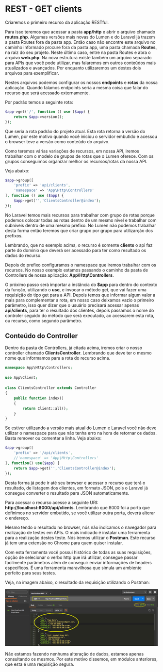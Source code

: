 # REST - GET clients

Criaremos o primeiro recurso da aplicação RESTful.

Para isso teremos que acessar a pasta **app/http** e abrir o arquivo chamado **routes.php**. Algumas versões mais novas do Lumen e do Laravel já trazem a pasta Routes fora da pasta app. Então caso não encontre este arquivo no caminho informado procure fora da pasta app, uma pasta chamada **Routes**, na raiz do seu projeto. Neste último caso, entre na pasta Routes e abra o arquivo **web.php**. Na nova estrutura existe também um arquivo separado para APIs que você pode utilizar, mas falaremos em outros conteúdos mais atualizados e avançados. Por enquanto utilizaremos um destes dois arquivos para exemplificar.

Nestes arquivos podemos configurar os nossos **endpoints** e **rotas** da nossa aplicação. Quando falamos endpoints seria a mesma coisa que falar do recurso que será acessado externamente.

Por padrão temos a seguinte rota:

```php
$app->get('/', function () use ($app) {
    return $app->version();
});
```

Que seria a rota padrão do projeto atual. Esta rota retorna a versão do Lumen, por este motivo quando você iniciou o servidor embutido e acessou o browser teve a versão como conteúdo do arquivo.

Como teremos várias variações de recursos, em nossa API, iremos trabalhar com o modelo de grupos de rotas que o Lumen oferece. Com os grupos conseguimos organizar melhor os recursos/rotas da nossa API.

Veja abaixo:

```php
$app->group([
    'prefix' => 'api/clients',
    'namespace' => 'App\Http\Controllers'
], function () use ($app) {
    $app->get('','ClientsController@index');
});
```

No Laravel temos mais recursos para trabalhar com grupo de rotas porque podemos colocar todas as rotas dentro de um mesmo nível e trabalhar com subníveis dentro de uma mesmo prefixo. No Lumen não podemos trabalhar desta forma então teremos que criar grupo por grupo para utilizarção dos prefixos.

Lembrando, que no exemplo acima, o recurso é somente **clients** o api faz parte do domínio que deverá ser acessado para ter como resultado os dados do recurso.

Depois do prefixo configuramos o namespace que iremos trabalhar com os recursos. No nosso exemplo estamos passando o caminho da pasta de Controllers de nossa aplicação: **App\Http\Controllers**.

O próximo passo será importar a instância do **$app** para dentro do contexto da função, utilizando o **use**, e invocar o método get, que vai fazer uma requisição do tipo get para a API. Depois temos que informar algum valor a mais para complementar a rota, em nosso caso deixamos vazio o primeiro parâmetro, isso quer dizer que o usuário precisará acessar apenas **api/clients**, para ter o resultado dos clientes, depois passamos o nome do controler seguido do método que será executado, ao acessarem esta rota, ou recurso, como segundo parâmetro.

## Conteúdo do Controller

Dentro da pasta de Controllers, já citada acima, iremos criar o nosso controller chamado **ClientsController**. Lembrando que deve ter o mesmo nome que informamos para a rota do recurso acima.

```php
namespace App\Http\Controllers;

use App\Client;

class ClientsController extends Controller
{
    public function index()
    {
        return Client::all();
    }
}
```

Se estiver utilizando a versão mais atual do Lumen e Laravel você não deve utilizar o namespace para que não tenha erro na hora de retornar os dados. Basta remover ou comentar a linha. Veja abaixo:

```php
$app->group([
    'prefix' => '/api/clients',
    //'namespace' => 'App\Http\Controllers'
], function() use($app) {
    return $app->get('','ClientsController@index');
});
```

Desta forma já pode ir até seu browser e acessar o recurso que terá o resultado, de listagem dos clientes, em formato JSON, pois o Laravel já consegue converter o resultado para JSON automaticamente.

Para acessar o recurso acesse a seguinte URI: **http://localhost:8000/api/clients**. Lembrando que 8000 foi a porta que definimos no servidor embutido, se você utilizar outra porta, deverá alterar o endereço.

Mesmo tendo o resultado no browser, nós não indicamos o navegador para realização de testes em APIs. O mais indicado é instalar uma ferramenta para a realização destes teste. Nós iremos utilizar o **Postman**. Este recurso já tem uma extensão no Chrome para quem quiser instalar.

Com esta ferramenta você possui histórico de todas as suas requisições, opção de selecionar o verbo http que irá utilizar, consegue passar facilmente parâmetros além de conseguir enviar informações de headers específicos. É uma ferramenta maravilhosa que simula um ambiente perfeito para seus testes.

Veja, na imagem abaixo, o resultado da requisição utilizando o Postman:

![web_service_postman_get](./images/web_service_postman_get.png "web_service_postman_get")

Não estamos fazendo nenhuma alteração de dados, estamos apenas consultando os mesmos. Por este motivo dissemos, em módulos anteriores, que esta é uma requisição segura.